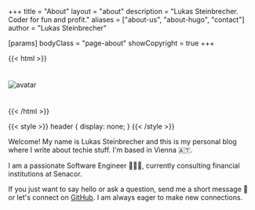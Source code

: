 +++
title = "About"
layout = "about"
description = "Lukas Steinbrecher. Coder for fun and profit."
aliases = ["about-us", "about-hugo", "contact"]
author = "Lukas Steinbrecher"

[params]
  bodyClass = "page-about"
  showCopyright = true
+++

{{< html >}}
<div class="avatar centered" style="margin: 2.3rem 0">
  <img src="/images/lukas.jpg" alt="avatar">
</div>
{{< /html >}}

{{< style >}}
header {
  display: none;
}
{{< /style >}}

Welcome! My name is Lukas Steinbrecher and this is my personal blog where I write about techie stuff. I'm based in Vienna 🇦🇹.

I am a passionate Software Engineer 👨🏼‍💻, currently consulting financial institutions at Senacor.

If you just want to say hello or ask a question, send me a short message 💌 or let's connect on [GitHub](https://github.com/lukstei). I am always eager to make new connections.
